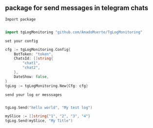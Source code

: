 ## package for send messages in telegram chats

`Import package`
```go

import tgLogMonitoring "github.com/AmadoMuerte/TgLogMonitoring"

```

`set your config`
```go
cfg := tgLogMonitoring.Config{
	BotToken: "token",
	ChatsId: []string{
		"chat1",
		"chat2",
	},
	DateShow: false,
}
tgLog := tgLogMonitoring.New{Cfg: cfg}

```
`send your log or messsages`
```go

tgLog.Send("hello world", "My test log")

mySlice := []string{"1", "2", "3", "4"}
tgLog.Send(mySlice, "My Title")

```
